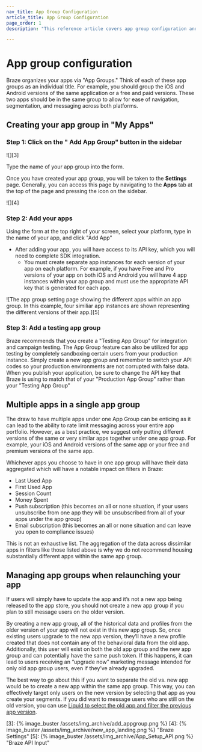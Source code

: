 ```yaml
---
nav_title: App Group Configuration
article_title: App Group Configuration
page_order: 1
description: "This reference article covers app group configuration and how to create your app group."

---
```


# App group configuration

Braze organizes your apps via "App Groups." Think of each of these app groups as an individual title. For example, you should group the iOS and Android versions of the same application or a free and paid versions. These two apps should be in the same group to allow for ease of navigation, segmentation, and messaging across both platforms.

## Creating your app group in "My Apps"

### Step 1: Click on the "<i class='icon-plus'> </i>  Add App Group" button in the sidebar

![][3]

Type the name of your app group into the form.

Once you have created your app group, you will be taken to the **Settings** page. Generally, you can access this page by navigating to the **Apps** tab at the top of the page and pressing the <i class='icon-cog'></i> icon on the sidebar.

![][4]

### Step 2: Add your apps

Using the form at the top right of your screen, select your platform, type in the name of your app, and click "Add App"

- After adding your app, you will have access to its API key, which you will need to complete SDK integration.
    - You must create separate app instances for each version of your app on each platform. For example, if you have Free and Pro versions of your app on both iOS and Android you will have 4 app instances within your app group and must use the appropriate API key that is generated for each app.

![The app group setting page showing the different apps within an app group. In this example, four similiar app instances are shown representing the different versions of their app.][5]

### Step 3: Add a testing app group

Braze recommends that you create a "Testing App Group" for integration and campaign testing. The App Group feature can also be utilized for app testing by completely sandboxing certain users from your production instance. Simply create a new app group and remember to switch your API codes so your production environments are not corrupted with false data. When you publish your application, be sure to change the API key that Braze is using to match that of your "Production App Group" rather than your "Testing App Group"

## Multiple apps in a single app group

The draw to have multiple apps under one App Group can be enticing as it can lead to the ability to rate limit messaging across your entire app portfolio. However, as a best practice, we suggest only putting different versions of the same or very similar apps together under one app group. For example, your iOS and Android versions of the same app or your free and premium versions of the same app.

Whichever apps you choose to have in one app group will have their data aggregated which will have a notable impact on filters in Braze:

- Last Used App
- First Used App
- Session Count
- Money Spent
- Push subscription (this becomes an all or none situation, if your users unsubscribe from one app they will be unsubscribed from all of your apps under the app group)
- Email subscription (this becomes an all or none situation and can leave you open to compliance issues)

This is not an exhaustive list. The aggregation of the data across dissimilar apps in filters like those listed above is why we do not recommend housing substantially different apps within the same app group.

## Managing app groups when relaunching your app

If users will simply have to update the app and it’s not a new app being released to the app store, you should not create a new app group if you plan to still message users on the older version.

By creating a new app group, all of the historical data and profiles from the older version of your app will not exist in this new app group. So, once existing users upgrade to the new app version, they’ll have a new profile created that does not contain any of the behavioral data from the old app. Additionally, this user will exist on both the old app group and the new app group and can potentially have the same push token. If this happens, it can lead to users receiving an “upgrade now” marketing message intended for only old app group users, even if they’ve already upgraded.

The best way to go about this if you want to separate the old vs. new app would be to create a new app within the same app group. This way, you can effectively target only users on the new version by selecting that app as you create your segments. If you did want to message users who are still on the old version, you can use [Liquid to select the old app and filter the previous app version](https://www.youtube.com/watch?v=Dv**RAUwamA).

[3]: {% image_buster /assets/img_archive/add_appgroup.png %}
[4]: {% image_buster /assets/img_archive/new_app_landing.png %} "Braze Settings"
[5]: {% image_buster /assets/img_archive/App_Setup_API.png %} "Braze API Input"
